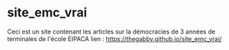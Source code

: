 # site_emc_vrai
Ceci est un site contenant les articles sur la démocracies de 3 années de terminales de l'école EIPACA
lien : https://thegabby.github.io/site_emc_vrai/
